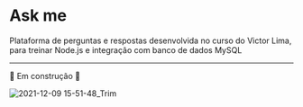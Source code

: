 <h1>Ask me </h1>
<p>Plataforma de perguntas e respostas desenvolvida no curso do Victor Lima, para treinar Node.js e integração com banco de dados MySQL</p>
<hr>
<p>🚧 Em construção 🚧</p>

![2021-12-09 15-51-48_Trim](https://user-images.githubusercontent.com/91692834/145459355-a398f1d5-ec43-4d33-b03c-d50586edcc45.gif)
